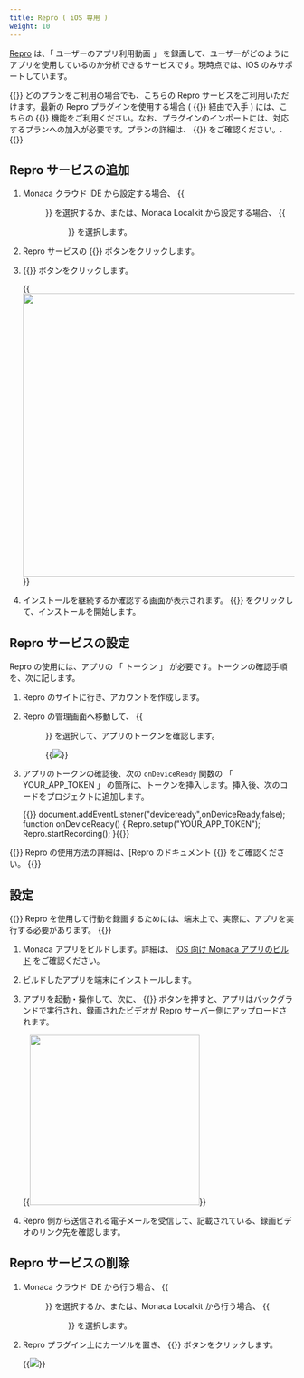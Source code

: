 ```yaml
---
title: Repro ( iOS 専用 )
weight: 10
---
```


[Repro](https://repro.io/) は、「 ユーザーのアプリ利用動画 」
を録画して、ユーザーがどのようにアプリを使用しているのか分析できるサービスです。現時点では、iOS
のみサポートしています。

{{<note>}}
    どのプランをご利用の場合でも、こちらの Repro サービスをご利用いただけます。最新の Repro プラグインを使用する場合 ( {{<link href="https://github.com/reproio/repro-ios-sdk" title="GitHub">}} 経由で入手 ) には、こちらの  {{<link href="/ja/products_guide/monaca_ide/dependencies/custom_cordova_plugin/#ユーザー-cordova-プラグインのインポート" title="インポート">}} 機能をご利用ください。なお、プラグインのインポートには、対応するプランへの加入が必要です。プランの詳細は、 {{<link href="https://ja.monaca.io/pricing.html" title="こちら">}} をご確認ください。.
{{</note>}}

Repro サービスの追加
--------------------

1.  Monaca クラウド IDE から設定する場合、 {{<menu menu1="設定" menu2="外部サービス連携">}}
    を選択するか、または、Monaca Localkit から設定する場合、
    {{<menu menu1="ビルド設定" menu2="外部サービス連携 ( 左パネル )">}} を選択します。
2.  Repro サービスの {{<guilabel name="詳細を見る">}} ボタンをクリックします。
3.  {{<guilabel name="インストール">}} ボタンをクリックします。

    {{<img src="/images/reference/service_integration/repro/2.png" width="500">}}

4.  インストールを継続するか確認する画面が表示されます。 {{<guilabel name="OK">}}
    をクリックして、インストールを開始します。

Repro サービスの設定
--------------------

Repro の使用には、アプリの 「 トークン 」 が必要です。トークンの確認手順を、次に記します。

1.  Repro のサイトに行き、アカウントを作成します。
2.  Repro の管理画面へ移動して、 {{<menu menu1="設定" menu2="SDK セットアップ">}}
    を選択して、アプリのトークンを確認します。

    {{<img src="/images/reference/service_integration/repro/4.png">}}

3.  アプリのトークンの確認後、次の `onDeviceReady` 関数の 「 YOUR_APP_TOKEN 」
    の箇所に、トークンを挿入します。挿入後、次のコードをプロジェクトに追加します。

    {{<highlight javascript>}}
document.addEventListener("deviceready",onDeviceReady,false);
function onDeviceReady() {
    Repro.setup("YOUR_APP_TOKEN");
    Repro.startRecording();
}{{</highlight>}}

{{<note>}}
    Repro の使用方法の詳細は、[Repro のドキュメント {{<link href="http://docs.repro.io/ja/" title="外部サイト">}} をご確認ください。
{{</note>}}

設定
----

{{<note>}}
Repro を使用して行動を録画するためには、端末上で、実際に、アプリを実行する必要があります。
{{</note>}}

1.  Monaca アプリをビルドします。詳細は、 [iOS 向け Monaca アプリのビルド](/ja/tutorials/monaca_ide/building_app/#ios-向け-monaca-アプリのビルド) をご確認ください。

2.  ビルドしたアプリを端末にインストールします。

3.  アプリを起動・操作して、次に、 {{<guilabel name="ホーム">}}
    ボタンを押すと、アプリはバックグランドで実行され、録画されたビデオが
    Repro サーバー側にアップロードされます。

    {{<img src="/images/reference/service_integration/repro/5.png" width="300">}}

4.  Repro 側から送信される電子メールを受信して、記載されている、録画ビデオのリンク先を確認します。

Repro サービスの削除
--------------------

1.  Monaca クラウド IDE から行う場合、 {{<menu menu1="設定" menu2="Cordova プラグインの管理">}} を選択するか、または、Monaca Localkit から行う場合、 {{<menu menu1="ビルド設定" menu2="Cordova プラグイン ( 左パネル )">}} を選択します。

2.  Repro プラグイン上にカーソルを置き、 {{<guilabel name="無効">}} ボタンをクリックします。

    {{<img src="/images/reference/service_integration/repro/3.png">}}
